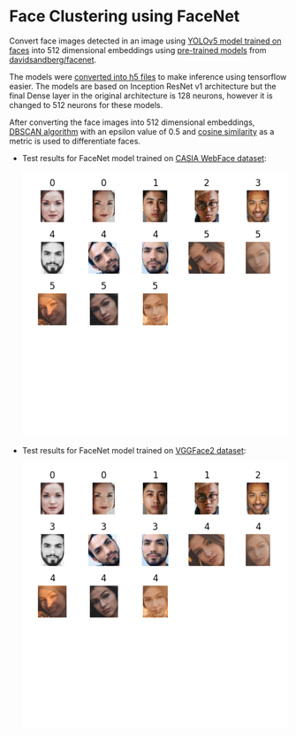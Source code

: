 # Face Clustering using FaceNet

Convert face images detected in an image using [YOLOv5 model trained on faces](https://github.com/nadeemakhter0602/YOLOv5-Face-Detection) into 512 dimensional embeddings using [pre-trained models](https://github.com/davidsandberg/facenet#pre-trained-models) from [davidsandberg/facenet](https://github.com/davidsandberg/facenet).

The models were [converted into h5 files](https://github.com/nyoki-mtl/keras-facenet/blob/master/notebook/tf_to_keras.ipynb) to make inference using tensorflow easier. The models are based on Inception ResNet v1 architecture but the final Dense layer in the original architecture is 128 neurons, however it is changed to 512 neurons for these models.

After converting the face images into 512 dimensional embeddings, [DBSCAN algorithm](https://en.wikipedia.org/wiki/DBSCAN) with an epsilon value of 0.5 and [cosine similarity](https://en.wikipedia.org/wiki/Cosine_similarity) as a metric is used to differentiate faces.

* Test results for FaceNet model trained on [CASIA WebFace dataset](http://www.cbsr.ia.ac.cn/english/casia-webFace/casia-webfAce_AgreEmeNtS.pdf):

  ![](assets/casia.png)
* Test results for FaceNet model trained on [VGGFace2 dataset](https://www.robots.ox.ac.uk/~vgg/data/vgg_face2/):

  ![](assets/vgg.png)
